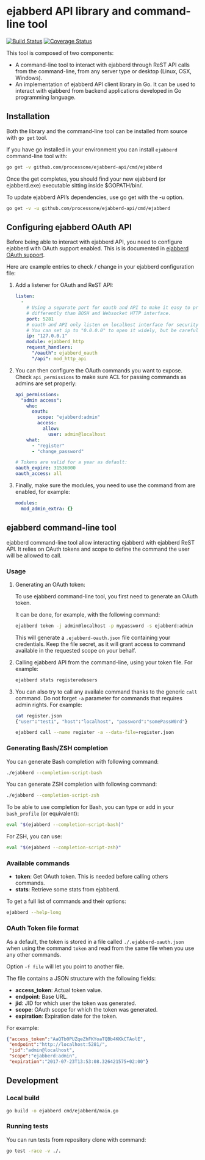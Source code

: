 # ejabberd API library and command-line tool

[![Build Status](https://semaphoreci.com/api/v1/processone/ejabberd-api/branches/master/shields_badge.svg)](https://semaphoreci.com/processone/ejabberd-api)
[![Coverage Status](https://coveralls.io/repos/github/processone/ejabberd-api/badge.svg?branch=master)](https://coveralls.io/github/processone/ejabberd-api?branch=master)

This tool is composed of two components:

- A command-line tool to interact with ejabberd through ReST API calls
  from the command-line, from any server type or desktop (Linux, OSX,
  Windows).
- An implementation of ejabberd API client library in Go. It can be
  used to interact with ejabberd from backend applications developed
  in Go programming language.

## Installation

Both the library and the command-line tool can be installed from
source with `go get` tool.

If you have go installed in your environment you can install
`ejabberd` command-line tool with:

```bash
go get -v github.com/processone/ejabberd-api/cmd/ejabberd
```
Once the get completes, you should find your new ejabberd (or ejabberd.exe) executable sitting inside $GOPATH/bin/.

To update ejabberd API’s dependencies, use go get with the -u option.

```bash
go get -v -u github.com/processone/ejabberd-api/cmd/ejabberd
```

## Configuring ejabberd OAuth API

Before being able to interact with ejabberd API, you need to configure
ejabberd with OAuth support enabled. This is is documented in
[ejabberd OAuth support](https://docs.ejabberd.im/developer/ejabberd-api/oauth/).

Here are example entries to check / change in your ejabberd
configuration file:

1. Add a listener for OAuth and ReST API:

   ```yaml
   listen:
     -
       # Using a separate port for oauth and API to make it easy to protect it
       # differently than BOSH and Websocket HTTP interface.
       port: 5281
       # oauth and API only listen on localhost interface for security reason
       # You can set ip to "0.0.0.0" to open it widely, but be careful!
       ip: "127.0.0.1"
       module: ejabberd_http
       request_handlers:
         "/oauth": ejabberd_oauth
         "/api": mod_http_api
   ```

2. You can then configure the OAuth commands you want to expose. Check
   `api_permissions` to make sure ACL for passing commands as
   admins are set properly:

   ```yaml
   api_permissions:
     "admin access":
       who:
         oauth:
           scope: "ejabberd:admin"
           access:
             allow:
               user: admin@localhost
       what:
         - "register"
         - "change_password"
   
   # Tokens are valid for a year as default:
   oauth_expire: 31536000
   oauth_access: all
   ```

3. Finally, make sure the modules, you need to use the command from
   are enabled, for example:

   ```yaml
   modules:
     mod_admin_extra: {}
   ```

## ejabberd command-line tool

ejabberd command-line tool allow interacting ejabberd with ejabberd
ReST API. It relies on OAuth tokens and scope to define the command
the user will be allowed to call.

### Usage

1. Generating an OAuth token:

   To use ejabberd command-line tool, you first need to generate an OAuth
   token.

   It can be done, for example, with the following command:

   ```bash
   ejabberd token -j admin@localhost -p mypassword -s ejabberd:admin
   ```

   This will generate a `.ejabberd-oauth.json` file containing your
   credentials. Keep the file secret, as it will grant access to command
   available in the requested scope on your behalf.

2. Calling ejabberd API from the command-line, using your token file. For example:

   ```bash
   ejabberd stats registeredusers
   ```

3. You can also try to call any availale command thanks to the generic `call` command. Do not forget `-a` parameter for commands that requires admin rights. For example:

   ```bash
   cat register.json
   {"user":"test1", "host":"localhost", "password":"somePassW0rd"}
   
   ejabberd call --name register -a --data-file=register.json
   ```

### Generating Bash/ZSH completion

You can generate Bash completion with following command:

```bash
./ejabberd --completion-script-bash
```

You can generate ZSH completion with following command:

```bash
./ejabberd --completion-script-zsh
```

To be able to use completion for Bash, you can type or add in your
`bash_profile` (or equivalent):

```bash
eval "$(ejabberd --completion-script-bash)"
```

For ZSH, you can use:

```bash
eval "$(ejabberd --completion-script-zsh)"
```

### Available commands

* **token**: Get OAuth token. This is needed before calling others commands.
* **stats**: Retrieve some stats from ejabberd.

To get a full list of commands and their options:

```bash
ejabberd --help-long
```

### OAuth Token file format

As a default, the token is stored in a file called
`./.ejabberd-oauth.json` when using the command `token` and read from
the same file when you use any other commands.

Option `-f file` will let you point to another file.

The file contains a JSON structure with the following fields:

* **access_token**: Actual token value.
* **endpoint**: Base URL.
* **jid**: JID for which user the token was generated.
* **scope**: OAuth scope for which the token was generated.
* **expiration**: Expiration date for the token.

For example:

```json
{"access_token":"AaQTb0PUZqeZhFKYoaTQBb4KKkCTAolE",
 "endpoint":"http://localhost:5281/",
 "jid":"admin@localhost",
 "scope":"ejabberd:admin",
 "expiration":"2017-07-23T13:53:08.326421575+02:00"}
```

## Development

### Local build

```bash
go build -o ejabberd cmd/ejabberd/main.go
```

### Running tests

You can run tests from repository clone with command:

```bash
go test -race -v ./.
```

